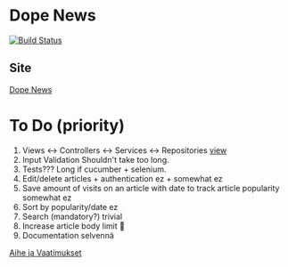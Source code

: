 # Dope News

[![Build Status](https://travis-ci.org/Corned/dope-news.svg?branch=master)](https://travis-ci.org/Corned/dope-news)

## Site
[Dope News](https://dope-news.herokuapp.com/)

# To Do (priority)
1. Views <-> Controllers <-> Services <-> Repositories
    [view](https://materiaalit.github.io/wepa-s17/part4/)
2. Input Validation
    Shouldn't take too long.
3. Tests???
    Long if cucumber + selenium.
4. Edit/delete articles + authentication
    ez + somewhat ez
5. Save amount of visits on an article with date to track article popularity
    somewhat ez
6. Sort by popularity/date
    ez
7. Search (mandatory?)
    trivial
8. Increase article body limit
    :thinking:
9. Documentation
    selvennä


[Aihe ja Vaatimukset](https://docs.google.com/document/d/1Tqo_8ZnSKx_AHJjZgQAKkZQvKPTt71Q7_LaV1PK3Tu4/edit#heading=h.896wq1ijrcxd)